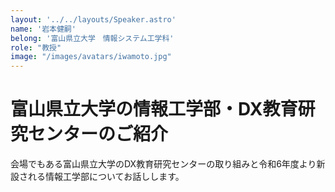 ```yaml
---
layout: '../../layouts/Speaker.astro'
name: '岩本健嗣'
belong: '富山県立大学　情報システム工学科'
role: "教授"
image: "/images/avatars/iwamoto.jpg"
---
```


# 富山県立大学の情報工学部・DX教育研究センターのご紹介

会場でもある富山県立大学のDX教育研究センターの取り組みと令和6年度より新設される情報工学部についてお話しします。
